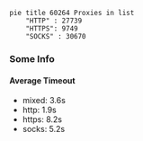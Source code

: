
```mermaid
pie title 60264 Proxies in list
    "HTTP" : 27739
    "HTTPS": 9749
    "SOCKS" : 30670
```

### Some Info
#### Average Timeout

- mixed: 3.6s
- http: 1.9s
- https: 8.2s
- socks: 5.2s